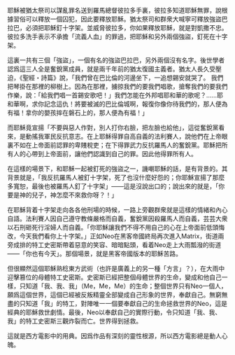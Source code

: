 耶穌被猶太祭司以謀亂罪名送到羅馬總督彼拉多手裏，彼拉多知道耶穌無罪，說根據習俗可以釋放一個囚犯，因此要釋放耶穌。猶太祭司和群衆大喊寧可釋放強盜巴拉巴，必須把耶穌釘十字架。並威脅彼拉多，你如果釋放耶穌，就是對凱撒不忠。彼拉多洗手表示不承擔「流義人血」的罪過，把耶穌和另外兩個強盜，釘死在十字架。

這裏一共有三個「強盜」，一個有名的強盜巴拉巴，另外兩個沒有名字。後世學者認爲這三人全是奮銳黨成員，就是兩千年前的猶太復國主義者。猶太人長久受壓迫，《聖經・詩篇》說，「我們曾在巴比倫的河邊坐下，一追想錫安就哭了。 我們把琴掛在那裡的柳樹上。因為在那裡，擄掠我們的要我們唱歌，搶奪我們的要我們作樂，說：「給我們唱一首錫安歌吧！」我們怎能在外邦唱耶和華的歌呢？……耶和華啊，求你記念這仇！將要被滅的巴比倫城啊，報復你像你待我們的，那人便為有福！拿你的嬰孩摔在磐石上的，那人便為有福！」

而耶穌竟宣揚「不要與惡人作對，別人打你右臉，把左臉也給他」，這從奮銳黨看來，是動搖我軍民反抗意志。在上耶穌得罪自高自義的法利賽人，說他們在上帝眼裏不如在上帝面前認罪的卑賤稅吏；在下得罪武力反抗羅馬人的奮銳黨。耶穌把所有人的心帶到上帝面前，讓他們認識到自己的罪。因此他得罪所有人。

在這樣的場景下，和耶穌一起被釘死的強盜之一，譏嘲耶穌的話，是有背景的。其背景就是，「我反抗羅馬人被釘十字架，死了也沒什麼好怨的；你耶穌宣揚了那麼多寬恕，最後也被羅馬人釘了十字架」——這是沒說出口的；說出來的就是，「你要是神的兒子，神怎麼不來救你呀？！」

在耶穌背着十字架走向各各他刑場的時候，一路上旁觀群衆就是這樣的情緒和內心自語。法利賽人因自己遵守教條嚴格而自義，奮銳黨因殺羅馬人而自義，芸芸大衆以石刑砸死行淫婦人而自義。「你耶穌讓我們不得不用自己的心在上帝面前低頭悔改，今天我們看你上十字架。」正如Neo在黑客帝國終局再次進入Matrix，街道兩旁成排的特工史密斯帶着惡意的笑容、暗暗點頭，看着Neo走上大雨瓢潑的街道——「你也有今天」。那個場景，就是黑客帝國版本的耶穌苦路。

但很顯然這個耶穌熟稔東方武術（也許是廣義上的另一種「方言」？），在大雨中迎擊篡位的母體特工史密斯。史密斯已經把整個母體世界的生命，變成和他自己一樣，只知道「我、我、我」（Me，Me，Me）的生命；整個世界只有Neo一個人，願爲這個世界，這個已經被反叛精靈全部變成自己形象的世界，奉獻自己。無窮無盡的只知道「我」的特工，對陣唯一一個要奉獻自己的生命拯救世界的Neo，這是經典的耶穌救世劇情。最後，Neo以奉獻自己的實際行動，令只知道「我、我、我」的特工史密斯三觀炸裂而亡。世界得到拯救。

這就是西方電影中的用典。因爲作品有深刻的靈性根源，所以西方電影總是動人心魄。